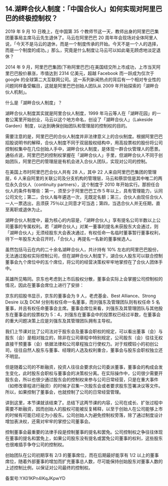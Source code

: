 ## 14.湖畔合伙人制度：「中国合伙人」如何实现对阿里巴巴的终极控制权？
2019 年 9 月 10 日晚上，在中国第 35 个教师节这一天，教师出身的阿里巴巴集团董事局主席马云先生退休了。马云在阿里巴巴 20 周年年会现场对全体阿里人说，「今天不是马云的退休，而是一个制度传承的开始。今天不是一个人的选择，而是一个制度的成功。」那么，究竟是什么制度让马云可以如此毫无顾虑地淡定退休？


2014 年 9 月，阿里巴巴集团(下称阿里巴巴)在美国纽交所上市成功，上市当天阿里巴巴股价暴涨，市值达到 2314 亿美元，超越 Facebook 而一跃成为仅次于 google 的全球第二大互联网公司。这一系列新闻热点的背后有一个相对专业性的问题同样备受瞩目，这就是阿里巴巴创始人团队从 2009 年开始探索的「湖畔合伙人机制」。


什么是「湖畔合伙人制度」？


湖畔合伙人制度其实就是阿里合伙人制度，1999 年马云等人在「湖畔花园」的一套公寓里开始创业，马云以这个地方命名，创设了「湖畔合伙人」（Lakeside Garden）制度，以达到确保创始团队和管理层的控制权的目的。


需要注意的是，阿里巴巴的合伙人制度并非法律意义上的合伙制度。根据阿里巴巴招股说明书的解释，合伙人制度不同于双层股权结构中，用高投票权的股份将公司控制权集中在几位创始人手中，湖畔合伙人制度，是体现一群合伙管理人的愿景。通俗点说，阿里巴巴的控制权掌握在「湖畔合伙人」手里，但湖畔合伙人不同于创始团队，阿里巴巴的管理层是有机会进入合伙人团队，实现对公司的控制。


在美国上市时阿里巴巴合伙人共有 28 人，其中 22 人来自阿里巴巴集团的管理层，6 人来自阿里的关联公司及分支机构的管理层，马云和蔡崇信是其中唯二的两位永久合伙人（continuity partners），这个制度于 2010 年开始实行。那担任合伙人的条件有哪些：第一，须至少于阿里巴巴工作５年以上，具有管理能力，认同公司文化；第二，合伙人每年遴选一次，无既定名额；第三，合伙人由现任合伙人一人一票选出，且须获 75％以上同意才可当选；第四，当选合伙人并无任期，直至离职或退休为止。


湖畔合伙人制度中，最为核心的内容是，「湖畔合伙人」享有提名公司半数以上公司董事的专属权利。若「湖畔合伙人」对某一董事的提名未获股东大会通过，则「湖畔合伙人」无须经股东大会表决通过，有权任命一名临时董事暂行董事权利，待下一年股东大会召开时，「合伙人」再提名一名新的董事候选人。


虽然包括马云在内的二十余名湖畔合伙人，共计持有 10% 左右的阿里巴巴股份，无法通过股权实际控制公司，但在湖畔合伙人制度下，湖合伙人股东可以联合控制董事会九个席位中的五个席位，将公司的经营决策权牢牢地掌控在了合伙人团体手中。


英雄所见略同。京东也考虑到上市后股权分散，董事会实际上会掌握公司控制权的情况，因此在董事会席位上进行了安排：


京东的招股书显示，京东的董事会为 9 人，老虎基金、Best Alliance、Strong Desire 以及 DCM 分别有权任命一名董事，而刘强东及管理团队则有权任命 5 名董事，并且有权任命董事会主席。董事会席位来看，刘强东及其管理团队与其他股东在董事会的投票权为 5：4，刘强东在董事会中的投票权已经过半数，在董事会的重大问题决策上应是刘强东及其管理团队拥有主导权。


我们上节课对比了公司法对于股东会及董事会职权的规定，可以看出董事（会）与股东（会）是相对独立的，除非在公司章程中特别规定，公司股东（会）往往无权直接干预董事（会）依据法律和公司章程独立行使权力。对于规模较小的初创公司，往往自然人股东与董事、经理的人选及权利重合，董事会与股东会职权独立还不明显。


但是随着公司的不断融资，投资人往往会要求向公司委派董事，董事会的构成会发生变化，此时股东会职权与董事会的决策权分离。在实际操作中，公司很少需要开股东会，所以也很少通过股东会的控制权来参与公司日常经营，只是在重大事件（如修改章程进行融资）的时候才召集一次股东会或者要求股东签署决议等文件。所以，如果控制了董事会，也就控制了公司的日常经营管理。


讲到这里，本节课就该结束了。总结下这两节课的内容，公司在成长、扩张过程中需要不断融资，因而创始人的股权可能被反复稀释，以至于创始人在公司能够上市的时候有可能已经沦为小股东。公司创始人为避免控制权旁落，除了通过制度设计增加表决权，还需对牢牢的掌控公司董事会。


控制董事会最重要的法律手段是控制董事的提名和罢免。公司控制权之争往往体现在董事的提名和罢免上，如果公司股东没有提名或罢免公司董事的权利，这些股东也很难插手争夺公司的控制权。


创始团队在公司初期享有 2/3 的董事席位，而在后期最好能享有 1/2 以上的董事席位，随着外部董事的增加而扩充董事总人数，尽可能保持创始股东对董事人数的上述控制比例，以保证对公司最终的控制权。


备案号:YX01KPn4lKqJKpwYD

